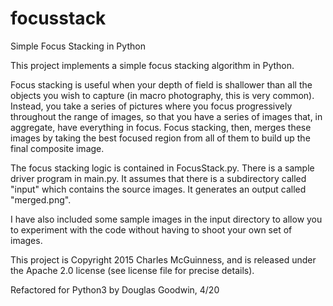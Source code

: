 # focusstack

Simple Focus Stacking in Python

This project implements a simple focus stacking algorithm in Python.

Focus stacking is useful when your depth of field is shallower than
all the objects you wish to capture (in macro photography, this is
very common).  Instead, you take a series of pictures where you focus
progressively throughout the range of images, so that you have a series
of images that, in aggregate, have everything in focus.  Focus stacking,
then, merges these images by taking the best focused region from all
of them to build up the final composite image.

The focus stacking logic is contained in FocusStack.py.  There is a
sample driver program in main.py.  It assumes that there is a subdirectory 
called "input" which contains the source images.  It generates an output 
called "merged.png".

I have also included some sample images in the input directory to allow
you to experiment with the code without having to shoot your own set of images.


This project is Copyright 2015 Charles McGuinness, and is released under the
Apache 2.0 license (see license file for precise details). 

Refactored for Python3 by Douglas Goodwin, 4/20
